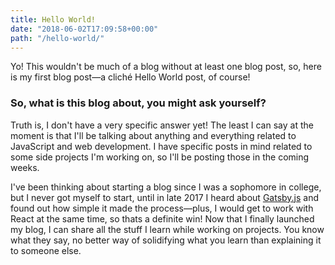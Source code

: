 ```yaml
---
title: Hello World!
date: "2018-06-02T17:09:58+00:00" 
path: "/hello-world/"
---
```


Yo! This wouldn't be much of a blog without at least one blog post, so, here is my first blog post—a cliché Hello World post, of course!

### So, what is this blog about, you might ask yourself?

Truth is, I don't have a very specific answer yet! The least I can say at the moment is that I'll be talking about anything and everything related to JavaScript and web development. I have specific posts in mind related to some side projects I'm working on, so I'll be posting those in the coming weeks.

I've been thinking about starting a blog since I was a sophomore in college, but I never got myself to start, until in late 2017 I heard about [Gatsby.js](https://gatsby.org) and found out how simple it made the process—plus, I would get to work with React at the same time, so thats a definite win! Now that I finally launched my blog, I can share all the stuff I learn while working on projects. You know what they say, no better way of solidifying what you learn than explaining it to someone else.

